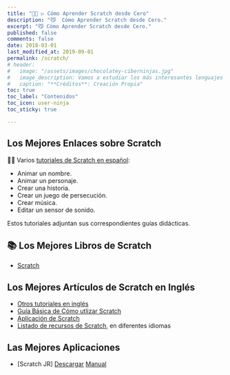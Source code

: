 ```yaml
---
title: "👨‍💻 ▷ Cómo Aprender Scratch desde Cero"
description: "😼  Cómo Aprender Scratch desde Cero."
excerpt: "😼 Cómo Aprender Scratch desde Cero."
published: false
comments: false
date: 2018-03-01
last_modified_at: 2019-09-01
permalink: /scratch/
# header:
#   image: "/assets/images/chocolatey-ciberninjas.jpg"
#   image_description: Vamos a estudiar los más interesantes lenguajes de programación y frameworks de 2019
#   caption: "**Créditos**: Creación Propia"
toc: true
toc_label: "Contenidos"
toc_icon: user-ninja
toc_sticky: true

---
```


## Los Mejores Enlaces sobre Scratch

👨‍🏫 Varios [tutoriales de Scratch en español](/cursos-tecnologia#scratch):

- Animar un nombre.
- Animar un personaje.
- Crear una historia.
- Crear un juego de persecución.
- Crear música.
- Editar un sensor de sonido.

Estos tutoriales adjuntan sus correspondientes guías didácticas.

## 📚 Los Mejores Libros de Scratch

- [Scratch](/catalogo#scratch)

## Los Mejores Artículos de Scratch en Inglés

* [Otros tutoriales en inglés](https://scratch.mit.edu/projects/editor/?tutorial=all
)
* [Guía Básica de Cómo utlizar Scratch](https://www.scratchjr.org/learn/blocks)
* [Aplicación de Scratch](https://play.google.com/store/apps/details?id=org.scratchjr.android&fbclid=IwAR3YPXalsArQTmCDnDy9YMp9TSHtHqNzwodSuCrqEvhstlY-6YHOKdVhswk)
* [Listado de recursos de Scratch](http://scratched.gse.harvard.edu/resources.html), en diferentes idiomas

## Las Mejores Aplicaciones
* [Scratch JR] [Descargar](https://play.google.com/store/apps/details?id=org.scratchjr.android) [Manual](https://www.scratchjr.org/learn/interface)
<!--  https://www.youtube.com/playlist?list=PLYC6Kwamb2vfCmpnuYWb-xLbZe49KGYU7 
https://www.youtube.com/user/UOC/playlists
https://www.uoc.edu/portal/es/play/canals-tematics/informatica/mooc/index.html
-->